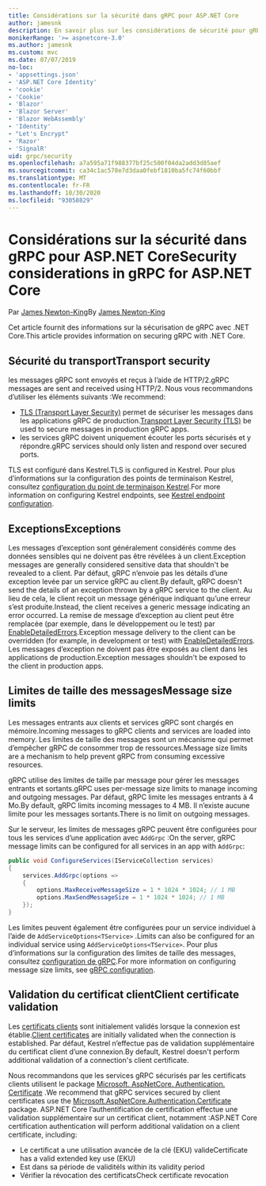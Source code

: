 ```yaml
---
title: Considérations sur la sécurité dans gRPC pour ASP.NET Core
author: jamesnk
description: En savoir plus sur les considérations de sécurité pour gRPC pour ASP.NET Core.
monikerRange: '>= aspnetcore-3.0'
ms.author: jamesnk
ms.custom: mvc
ms.date: 07/07/2019
no-loc:
- 'appsettings.json'
- 'ASP.NET Core Identity'
- 'cookie'
- 'Cookie'
- 'Blazor'
- 'Blazor Server'
- 'Blazor WebAssembly'
- 'Identity'
- "Let's Encrypt"
- 'Razor'
- 'SignalR'
uid: grpc/security
ms.openlocfilehash: a7a595a71f988377bf25c500f04da2add3d85aef
ms.sourcegitcommit: ca34c1ac578e7d3daa0febf1810ba5fc74f60bbf
ms.translationtype: MT
ms.contentlocale: fr-FR
ms.lasthandoff: 10/30/2020
ms.locfileid: "93058829"
---
```

# <a name="security-considerations-in-grpc-for-aspnet-core"></a><span data-ttu-id="c4a68-103">Considérations sur la sécurité dans gRPC pour ASP.NET Core</span><span class="sxs-lookup"><span data-stu-id="c4a68-103">Security considerations in gRPC for ASP.NET Core</span></span>

<span data-ttu-id="c4a68-104">Par [James Newton-King](https://twitter.com/jamesnk)</span><span class="sxs-lookup"><span data-stu-id="c4a68-104">By [James Newton-King](https://twitter.com/jamesnk)</span></span>

<span data-ttu-id="c4a68-105">Cet article fournit des informations sur la sécurisation de gRPC avec .NET Core.</span><span class="sxs-lookup"><span data-stu-id="c4a68-105">This article provides information on securing gRPC with .NET Core.</span></span>

## <a name="transport-security"></a><span data-ttu-id="c4a68-106">Sécurité du transport</span><span class="sxs-lookup"><span data-stu-id="c4a68-106">Transport security</span></span>

<span data-ttu-id="c4a68-107">les messages gRPC sont envoyés et reçus à l’aide de HTTP/2.</span><span class="sxs-lookup"><span data-stu-id="c4a68-107">gRPC messages are sent and received using HTTP/2.</span></span> <span data-ttu-id="c4a68-108">Nous vous recommandons d’utiliser les éléments suivants :</span><span class="sxs-lookup"><span data-stu-id="c4a68-108">We recommend:</span></span>

* <span data-ttu-id="c4a68-109">[TLS (Transport Layer Security)](https://tools.ietf.org/html/rfc5246) permet de sécuriser les messages dans les applications gRPC de production.</span><span class="sxs-lookup"><span data-stu-id="c4a68-109">[Transport Layer Security (TLS)](https://tools.ietf.org/html/rfc5246) be used to secure messages in production gRPC apps.</span></span>
* <span data-ttu-id="c4a68-110">les services gRPC doivent uniquement écouter les ports sécurisés et y répondre.</span><span class="sxs-lookup"><span data-stu-id="c4a68-110">gRPC services should only listen and respond over secured ports.</span></span>

<span data-ttu-id="c4a68-111">TLS est configuré dans Kestrel.</span><span class="sxs-lookup"><span data-stu-id="c4a68-111">TLS is configured in Kestrel.</span></span> <span data-ttu-id="c4a68-112">Pour plus d’informations sur la configuration des points de terminaison Kestrel, consultez [configuration du point de terminaison Kestrel](xref:fundamentals/servers/kestrel#endpoint-configuration).</span><span class="sxs-lookup"><span data-stu-id="c4a68-112">For more information on configuring Kestrel endpoints, see [Kestrel endpoint configuration](xref:fundamentals/servers/kestrel#endpoint-configuration).</span></span>

## <a name="exceptions"></a><span data-ttu-id="c4a68-113">Exceptions</span><span class="sxs-lookup"><span data-stu-id="c4a68-113">Exceptions</span></span>

<span data-ttu-id="c4a68-114">Les messages d’exception sont généralement considérés comme des données sensibles qui ne doivent pas être révélées à un client.</span><span class="sxs-lookup"><span data-stu-id="c4a68-114">Exception messages are generally considered sensitive data that shouldn't be revealed to a client.</span></span> <span data-ttu-id="c4a68-115">Par défaut, gRPC n’envoie pas les détails d’une exception levée par un service gRPC au client.</span><span class="sxs-lookup"><span data-stu-id="c4a68-115">By default, gRPC doesn't send the details of an exception thrown by a gRPC service to the client.</span></span> <span data-ttu-id="c4a68-116">Au lieu de cela, le client reçoit un message générique indiquant qu’une erreur s’est produite.</span><span class="sxs-lookup"><span data-stu-id="c4a68-116">Instead, the client receives a generic message indicating an error occurred.</span></span> <span data-ttu-id="c4a68-117">La remise de message d’exception au client peut être remplacée (par exemple, dans le développement ou le test) par [EnableDetailedErrors](xref:grpc/configuration#configure-services-options).</span><span class="sxs-lookup"><span data-stu-id="c4a68-117">Exception message delivery to the client can be overridden (for example, in development or test) with [EnableDetailedErrors](xref:grpc/configuration#configure-services-options).</span></span> <span data-ttu-id="c4a68-118">Les messages d’exception ne doivent pas être exposés au client dans les applications de production.</span><span class="sxs-lookup"><span data-stu-id="c4a68-118">Exception messages shouldn't be exposed to the client in production apps.</span></span>

## <a name="message-size-limits"></a><span data-ttu-id="c4a68-119">Limites de taille des messages</span><span class="sxs-lookup"><span data-stu-id="c4a68-119">Message size limits</span></span>

<span data-ttu-id="c4a68-120">Les messages entrants aux clients et services gRPC sont chargés en mémoire.</span><span class="sxs-lookup"><span data-stu-id="c4a68-120">Incoming messages to gRPC clients and services are loaded into memory.</span></span> <span data-ttu-id="c4a68-121">Les limites de taille des messages sont un mécanisme qui permet d’empêcher gRPC de consommer trop de ressources.</span><span class="sxs-lookup"><span data-stu-id="c4a68-121">Message size limits are a mechanism to help prevent gRPC from consuming excessive resources.</span></span>

<span data-ttu-id="c4a68-122">gRPC utilise des limites de taille par message pour gérer les messages entrants et sortants.</span><span class="sxs-lookup"><span data-stu-id="c4a68-122">gRPC uses per-message size limits to manage incoming and outgoing messages.</span></span> <span data-ttu-id="c4a68-123">Par défaut, gRPC limite les messages entrants à 4 Mo.</span><span class="sxs-lookup"><span data-stu-id="c4a68-123">By default, gRPC limits incoming messages to 4 MB.</span></span> <span data-ttu-id="c4a68-124">Il n’existe aucune limite pour les messages sortants.</span><span class="sxs-lookup"><span data-stu-id="c4a68-124">There is no limit on outgoing messages.</span></span>

<span data-ttu-id="c4a68-125">Sur le serveur, les limites de messages gRPC peuvent être configurées pour tous les services d’une application avec `AddGrpc` :</span><span class="sxs-lookup"><span data-stu-id="c4a68-125">On the server, gRPC message limits can be configured for all services in an app with `AddGrpc`:</span></span>

```csharp
public void ConfigureServices(IServiceCollection services)
{
    services.AddGrpc(options =>
    {
        options.MaxReceiveMessageSize = 1 * 1024 * 1024; // 1 MB
        options.MaxSendMessageSize = 1 * 1024 * 1024; // 1 MB
    });
}
```

<span data-ttu-id="c4a68-126">Les limites peuvent également être configurées pour un service individuel à l’aide de `AddServiceOptions<TService>` .</span><span class="sxs-lookup"><span data-stu-id="c4a68-126">Limits can also be configured for an individual service using `AddServiceOptions<TService>`.</span></span> <span data-ttu-id="c4a68-127">Pour plus d’informations sur la configuration des limites de taille des messages, consultez [configuration de gRPC](xref:grpc/configuration).</span><span class="sxs-lookup"><span data-stu-id="c4a68-127">For more information on configuring message size limits, see [gRPC configuration](xref:grpc/configuration).</span></span>

## <a name="client-certificate-validation"></a><span data-ttu-id="c4a68-128">Validation du certificat client</span><span class="sxs-lookup"><span data-stu-id="c4a68-128">Client certificate validation</span></span>

<span data-ttu-id="c4a68-129">Les [certificats clients](https://tools.ietf.org/html/rfc5246#section-7.4.4) sont initialement validés lorsque la connexion est établie.</span><span class="sxs-lookup"><span data-stu-id="c4a68-129">[Client certificates](https://tools.ietf.org/html/rfc5246#section-7.4.4) are initially validated when the connection is established.</span></span> <span data-ttu-id="c4a68-130">Par défaut, Kestrel n’effectue pas de validation supplémentaire du certificat client d’une connexion.</span><span class="sxs-lookup"><span data-stu-id="c4a68-130">By default, Kestrel doesn't perform additional validation of a connection's client certificate.</span></span>

<span data-ttu-id="c4a68-131">Nous recommandons que les services gRPC sécurisés par les certificats clients utilisent le package [Microsoft. AspNetCore. Authentication. Certificate](xref:security/authentication/certauth) .</span><span class="sxs-lookup"><span data-stu-id="c4a68-131">We recommend that gRPC services secured by client certificates use the [Microsoft.AspNetCore.Authentication.Certificate](xref:security/authentication/certauth) package.</span></span> <span data-ttu-id="c4a68-132">ASP.NET Core l’authentification de certification effectue une validation supplémentaire sur un certificat client, notamment :</span><span class="sxs-lookup"><span data-stu-id="c4a68-132">ASP.NET Core certification authentication will perform additional validation on a client certificate, including:</span></span>

* <span data-ttu-id="c4a68-133">Le certificat a une utilisation avancée de la clé (EKU) valide</span><span class="sxs-lookup"><span data-stu-id="c4a68-133">Certificate has a valid extended key use (EKU)</span></span>
* <span data-ttu-id="c4a68-134">Est dans sa période de validité</span><span class="sxs-lookup"><span data-stu-id="c4a68-134">Is within its validity period</span></span>
* <span data-ttu-id="c4a68-135">Vérifier la révocation des certificats</span><span class="sxs-lookup"><span data-stu-id="c4a68-135">Check certificate revocation</span></span>
